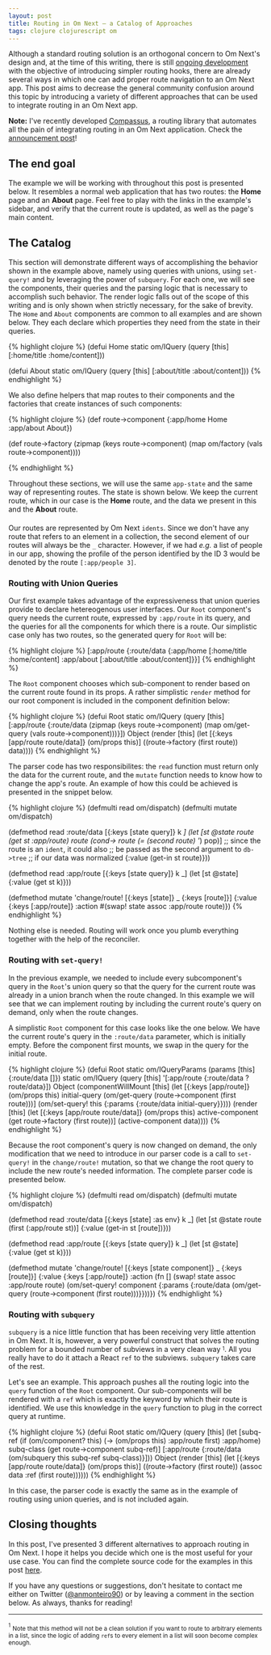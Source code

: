 ```yaml
---
layout: post
title: Routing in Om Next — a Catalog of Approaches
tags: clojure clojurescript om
---
```


Although a standard routing solution is an orthogonal concern to Om Next's design and, at the time of this writing, there is still [ongoing development](https://github.com/omcljs/om/wiki/Routing-Support) with the objective of introducing simpler routing hooks, there are already several ways in which one can add proper route navigation to an Om Next app. This post aims to decrease the general community confusion around this topic by introducing a variety of different approaches that can be used to integrate routing in an Om Next app.

<!--more-->


<div class="message">
  <strong>Note:</strong> I've recently developed <a href="https://github.com/anmonteiro/compassus">Compassus</a>, a routing library that automates all the pain of integrating routing in an Om Next application. Check the <a href="{% post_url 2016-06-12-the-quest-for-a-unified-routing-solution-in-om-next %}">announcement post</a>!
</div>



## **The end goal**

The example we will be working with throughout this post is presented below. It resembles a normal web application that has two routes: the **Home** page and an **About** page. Feel free to play with the links in the example's sidebar, and verify that the current route is updated, as well as the page's main content.

<div class="no-indent" style="margin-bottom: 20px;">
  <div id="dp-card-1"></div>
</div>


## **The Catalog**

This section will demonstrate different ways of accomplishing the behavior shown in the example above, namely using queries with unions, using `set-query!` and by leveraging the power of `subquery`. For each one, we will see the components, their queries and the parsing logic that is necessary to accomplish such behavior. The render logic falls out of the scope of this writing and is only shown when strictly necessary, for the sake of brevity. The `Home` and `About` components are common to all examples and are shown below. They each declare which properties they need from the state in their queries.

{% highlight clojure %}
(defui Home
  static om/IQuery
  (query [this]
    [:home/title :home/content]))

(defui About
  static om/IQuery
  (query [this]
    [:about/title :about/content]))
{% endhighlight %}

We also define helpers that map routes to their components and the factories that create instances of such components:

{% highlight clojure %}
(def route->component
  {:app/home Home
   :app/about About})

(def route->factory
  (zipmap (keys route->component)
    (map om/factory (vals route->component))))

{% endhighlight %}

Throughout these sections, we will use the same `app-state` and the same way of representing routes. The state is shown below. We keep the current route, which in our case is the **Home** route, and the data we present in this and the **About** route.

<div style="margin-bottom: 20px;">
  <div id="dp-card-2"></div>
</div>

Our routes are represented by Om Next `idents`. Since we don't have any route that refers to an element in a collection, the second element of our routes will always be the `_` character. However, if we had *e.g.* a list of people in our app, showing the profile of the person identified by the ID 3 would be denoted by the route `[:app/people 3]`.


### **Routing with Union Queries**

Our first example takes advantage of the expressiveness that union queries provide to declare hetereogenous user interfaces. Our `Root` component's query needs the current route, expressed by `:app/route` in its query, and the queries for all the components for which there is a route. Our simplistic case only has two routes, so the generated query for `Root` will be:

{% highlight clojure %}
[:app/route
{:route/data {:app/home [:home/title :home/content]
              :app/about [:about/title :about/content]}}]
{% endhighlight %}

The `Root` component chooses which sub-component to render based on the current route found in its props. A rather simplistic `render` method for our root component is included in the component definition below:

{% highlight clojure %}
(defui Root
  static om/IQuery
  (query [this]
    [:app/route
    {:route/data (zipmap (keys route->component)
                   (map om/get-query (vals route->component)))}])
  Object
  (render [this]
    (let [{:keys [app/route route/data]} (om/props this)]
      ((route->factory (first route)) data))))
{% endhighlight %}

The parser code has two responsibilites: the `read` function must return only the data for the current route, and the `mutate` function needs to know how to change the app's route. An example of how this could be achieved is presented in the snippet below.

{% highlight clojure %}
(defmulti read om/dispatch)
(defmulti mutate om/dispatch)

(defmethod read :route/data
   [{:keys [state query]} k _]
   (let [st @state
         route (get st :app/route)
         route (cond-> route
                 (= (second route) '_) pop)]
     ;; since the route is an `ident`, it could also
     ;; be passed as the second argument to `db->tree`
     ;; if our data was normalized
     {:value (get-in st route)}))

(defmethod read :app/route
   [{:keys [state query]} k _]
   (let [st @state]
     {:value (get st k)}))

(defmethod mutate 'change/route!
  [{:keys [state]} _ {:keys [route]}]
  {:value {:keys [:app/route]}
   :action #(swap! state assoc :app/route route)})
{% endhighlight %}

Nothing else is needed. Routing will work once you plumb everything together with the help of the reconciler.


### **Routing with `set-query!`**

In the previous example, we needed to include every subcomponent's query in the `Root`'s union query so that the query for the current route was already in a union branch when the route changed. In this example we will see that we can implement routing by including the current route's query on demand, only when the route changes.

A simplistic `Root` component for this case looks like the one below. We have the current route's query in the `:route/data` parameter, which is initially empty. Before the component first mounts, we swap in the query for the initial route.

{% highlight clojure %}
(defui Root
  static om/IQueryParams
  (params [this]
    {:route/data []})
  static om/IQuery
  (query [this]
    '[:app/route {:route/data ?route/data}])
  Object
  (componentWillMount [this]
    (let [{:keys [app/route]} (om/props this)
          initial-query (om/get-query (route->component (first route)))]
      (om/set-query! this {:params {:route/data initial-query}})))
  (render [this]
    (let [{:keys [app/route route/data]} (om/props this)
          active-component (get route->factory (first route))]
      (active-component data))))
{% endhighlight %}

Because the root component's query is now changed on demand, the only modification that we need to introduce in our parser code is a call to `set-query!` in the `change/route!` mutation, so that we change the root query to include the new route's needed information. The complete parser code is presented below.

{% highlight clojure %}
(defmulti read om/dispatch)
(defmulti mutate om/dispatch)

(defmethod read :route/data
  [{:keys [state] :as env} k _]
  (let [st @state
        route (first (:app/route st))]
    {:value (get-in st [route])}))

(defmethod read :app/route
   [{:keys [state query]} k _]
   (let [st @state]
     {:value (get st k)}))

(defmethod mutate 'change/route!
  [{:keys [state component]} _ {:keys [route]}]
  {:value {:keys [:app/route]}
   :action (fn []
             (swap! state assoc :app/route route)
             (om/set-query! component
               {:params {:route/data (om/get-query (route->component (first route)))}}))})
{% endhighlight %}


### **Routing with `subquery`**

`subquery` is a nice little function that has been receiving very little attention in Om Next. It is, however, a very powerful construct that solves the routing problem for a bounded number of subviews in a very clean way <sup><sub>1</sub></sup>. All you really have to do it attach a React `ref` to the subviews. `subquery` takes care of the rest.

Let's see an example. This approach pushes all the routing logic into the `query` function of the `Root` component. Our sub-components will be rendered with a `ref` which is exactly the keyword by which their route is identified. We use this knowledge in the `query` function to plug in the correct query at runtime.

{% highlight clojure %}
(defui Root
  static om/IQuery
  (query [this]
    (let [subq-ref (if (om/component? this)
                     (-> (om/props this) :app/route first)
                     :app/home)
          subq-class (get route->component subq-ref)]
      [:app/route {:route/data (om/subquery this subq-ref subq-class)}]))
  Object
  (render [this]
    (let [{:keys [app/route route/data]} (om/props this)]
      ((route->factory (first route)) (assoc data :ref (first route))))))
{% endhighlight %}

In this case, the parser code is exactly the same as in the example of routing using union queries, and is not included again.


## **Closing thoughts**

In this post, I've presented 3 different alternatives to approach routing in Om Next. I hope it helps you decide which one is the most useful for your use case. You can find the complete source code for the examples in this post [here](https://github.com/anmonteiro/anmonteiro.github.io/tree/master/assets/cljs/om_next_routing).

If you have any questions or suggestions, don't hesitate to contact me either on Twitter ([@anmonteiro90](https://twitter.com/anmonteiro90)) or by leaving a comment in the section below. As always, thanks for reading!


<script type="text/javascript" src="/public/js/om_next_routing.js"></script>



--- 

<sup><sub>1</sub></sup> <sub>Note that this method will not be a clean solution if you want to route to arbitrary elements in a list, since the logic of adding `ref`s to every element in a list will soon become complex enough.</sub>
